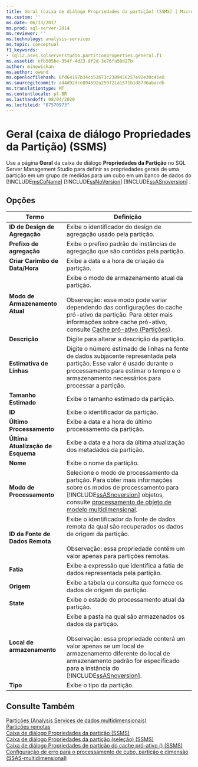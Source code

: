```yaml
---
title: Geral (caixa de diálogo Propriedades da partição) (SSMS) | Microsoft Docs
ms.custom: ''
ms.date: 06/13/2017
ms.prod: sql-server-2014
ms.reviewer: ''
ms.technology: analysis-services
ms.topic: conceptual
f1_keywords:
- sql12.asvs.sqlserverstudio.partitionproperties.general.f1
ms.assetid: efb505be-354f-4d23-8f2d-3e76fa50d27b
author: minewiskan
ms.author: owend
ms.openlocfilehash: 6fd64197b34cb52673c2389456257e92e30c41e0
ms.sourcegitcommit: ad4d92dce894592a259721a1571b1d8736abacdb
ms.translationtype: MT
ms.contentlocale: pt-BR
ms.lasthandoff: 08/04/2020
ms.locfileid: "87570973"
---
```

# <a name="general-partition-properties-dialog-box-ssms"></a>Geral (caixa de diálogo Propriedades da Partição) (SSMS)
  Use a página **Geral** da caixa de diálogo **Propriedades da Partição** no SQL Server Management Studio para definir as propriedades gerais de uma partição em um grupo de medidas para um cubo em um banco de dados do [!INCLUDE[msCoName](../includes/msconame-md.md)] [!INCLUDE[ssNoVersion](../includes/ssnoversion-md.md)] [!INCLUDE[ssASnoversion](../includes/ssasnoversion-md.md)] .  
  
## <a name="options"></a>Opções  
  
|Termo|Definição|  
|----------|----------------|  
|**ID de Design de Agregação**|Exibe o identificador do design de agregação usado pela partição.|  
|**Prefixo de agregação**|Exibe o prefixo padrão de instâncias de agregação que são contidas pela partição.|  
|**Criar Carimbo de Data/Hora**|Exibe a data e a hora de criação da partição.|  
|**Modo de Armazenamento Atual**|Exibe o modo de armazenamento atual da partição.<br /><br /> Observação: esse modo pode variar dependendo das configurações do cache pró-ativo da partição. Para obter mais informações sobre cache pró-ativo, consulte [Cache pró-ativo &#40;Partições&#41;](multidimensional-models-olap-logical-cube-objects/partitions-proactive-caching.md).|  
|**Descrição**|Digite para alterar a descrição da partição.|  
|**Estimativa de Linhas**|Digite o número estimado de linhas na fonte de dados subjacente representada pela partição. Esse valor é usado durante o processamento para estimar o tempo e o armazenamento necessários para processar a partição.|  
|**Tamanho Estimado**|Exibe o tamanho estimado da partição.|  
|**ID**|Exibe o identificador da partição.|  
|**Último Processamento**|Exibe a data e a hora do último processamento da partição.|  
|**Última Atualização de Esquema**|Exibe a data e a hora da última atualização dos metadados da partição.|  
|**Nome**|Exibe o nome da partição.|  
|**Modo de Processamento**|Selecione o modo de processamento da partição. Para obter mais informações sobre os modos de processamento para [!INCLUDE[ssASnoversion](../includes/ssasnoversion-md.md)] objetos, consulte [processamento de objeto de modelo multidimensional](multidimensional-models/processing-a-multidimensional-model-analysis-services.md).|  
|**ID da Fonte de Dados Remota**|Exibe o identificador da fonte de dados remota da qual são recuperados os dados de origem da partição.<br /><br /> Observação: essa propriedade contém um valor apenas para partições remotas.|  
|**Fatia**|Exibe a expressão que identifica a fatia de dados representada pela partição.|  
|**Origem**|Exibe a tabela ou consulta que fornece os dados de origem da partição.|  
|**State**|Exibe o estado do processamento atual da partição.|  
|**Local de armazenamento**|Exibe a pasta na qual são armazenados os dados da partição.<br /><br /> Observação: essa propriedade conterá um valor apenas se um local de armazenamento diferente do local de armazenamento padrão for especificado para a instância do [!INCLUDE[ssASnoversion](../includes/ssasnoversion-md.md)].|  
|**Tipo**|Exibe o tipo da partição.|  
  
## <a name="see-also"></a>Consulte Também  
 [Partições &#40;Analysis Services de dados multidimensionais&#41;](multidimensional-models-olap-logical-cube-objects/partitions-analysis-services-multidimensional-data.md)   
 [Partições remotas](multidimensional-models-olap-logical-cube-objects/partitions-remote-partitions.md)   
 [Caixa de diálogo Propriedades da partição &#40;SSMS&#41;](partition-properties-dialog-box-ssms.md)   
 [Caixa de diálogo Propriedades da partição &#40;seleção&#41; &#40;SSMS&#41;](selection-partition-properties-dialog-box-ssms.md)   
 [Caixa de diálogo Propriedades de partição do cache pró-ativo &#40;&#41; &#40;SSMS&#41;](proactive-caching-partition-properties-dialog-box-ssms.md)   
 [Configuração de erro para o processamento de cubo, partição e dimensão &#40;SSAS-multidimensional&#41;](multidimensional-models/error-configuration-for-cube-partition-and-dimension-processing.md)  
  
  
